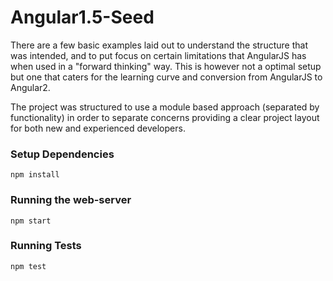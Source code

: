 # Angular1.5-Seed

 There are a few basic examples laid out to understand the structure that was intended, and to put focus on certain limitations that AngularJS has when used in a "forward thinking" way. This is however not a optimal setup but one that caters for the learning curve and conversion from AngularJS to Angular2.

 The project was structured to use a module based approach (separated by functionality) in order to separate concerns providing a clear project layout for both new and experienced developers.


### Setup Dependencies

    npm install

### Running the web-server

    npm start
    
### Running Tests

    npm test
